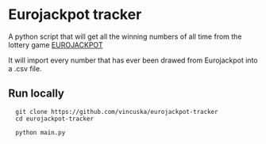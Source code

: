 # Eurojackpot tracker

A python script that will get all the winning numbers of all time from the lottery game [EUROJACKPOT](https://www.eurojackpot.com/)

It will import every number that has ever been drawed from Eurojackpot into a .csv file.

## Run locally

```batch
  git clone https://github.com/vincuska/eurojackpot-tracker
  cd eurojackpot-tracker
```

```batch
  python main.py
```
